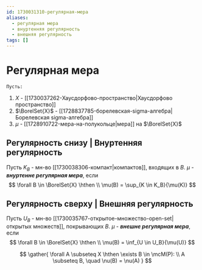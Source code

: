 ```yaml
---
id: 1730031310-регулярная-мера
aliases:
  - регулярная мера
  - внуртенняя регулярность
  - внешняя регулярность
tags: []
---
```


# Регулярная мера
`Пусть:`
1. $X$ - [[1730037262-Хаусдорфово-пространство|Хаусдорфово пространство]]
2. $\BorelSet{X}$ - [[1728837785-борелевская-sigma-алгебра|Борелевская sigma-алгебра]]
3. $\mu$ - [[1728910722-мера-на-полукольце|мера]] на $\BorelSet{X}$

## Регулярность снизу | Внуртенняя регулярность
Пусть $K_B$ - мн-во [[1730038306-компакт|компактов]], входящих в $B$.
$\mu$ -  ***внуртенне регулярная мера***, если
$$
\forall B \in \BorelSet{X} \hthen \\
\mu(B) = \sup_{K \in K_B}{\mu(K)}
$$
## Регулярность сверху | Внешняя регулярность
Пусть $U_B$ - мн-во [[1730035767-открытое-множество-open-set|открытых множеств]], покрывающих $B$.
$\mu$ -  ***внешне регулярная мера***, если
$$
\forall B \in \BorelSet{X} \hthen \\
\mu(B) = \inf_{U \in U_B}{\mu(U)}
$$







$$
\gather{
\forall A \subseteq X \hthen \exists B \in \mcM(P): \\
A \subseteq B, \quad \nu(B) = \nu(A)
}
$$
